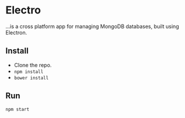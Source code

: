 # Electro
...is a cross platform app for managing MongoDB databases, built using Electron.

## Install
- Clone the repo. 
- `npm install`
- `bower install`

## Run
```bash
npm start
```
